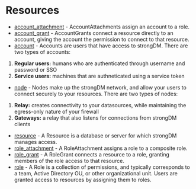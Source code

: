 
# Resources
* [account_attachment](./account_attachment) - AccountAttachments assign an account to a role.
* [account_grant](./account_grant) - AccountGrants connect a resource directly to an account, giving the account the permission to connect to that resource.
* [account](./account) - Accounts are users that have access to strongDM.
 There are two types of accounts:
 1. **Regular users:** humans who are authenticated through username and password or SSO
 2. **Service users:** machines that are authneticated using a service token
* [node](./node) - Nodes make up the strongDM network, and allow your users to connect securely to your resources.
 There are two types of nodes:
 1. **Relay:** creates connectivity to your datasources, while maintaining the egress-only nature of your firewall
 1. **Gateways:** a relay that also listens for connections from strongDM clients
* [resource](./resource) - A Resource is a database or server for which strongDM manages access.
* [role_attachment](./role_attachment) - A RoleAttachment assigns a role to a composite role.
* [role_grant](./role_grant) - A RoleGrant connects a resource to a role, granting members of the role
 access to that resource.
* [role](./role) - A Role is a collection of permissions, and typically corresponds to a team, Active Directory OU, or other organizational unit. Users are granted access to resources by assigning them to roles.
